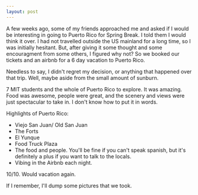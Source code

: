 ```yaml
---
layout: post
---
```

A few weeks ago, some of my friends approached me and asked if I would be interesting in going to Puerto Rico for Spring Break. I told them I would think it over. I had not travelled outside the US mainland for a long time, so I was initially hesitant. But, after giving it some thought and some encouragment from some others, I figured why not? So we booked our tickets and an airbnb for a 6 day vacation to Puerto Rico.

Needless to say, I didn't regret my decision, or anything that happened over that trip. Well, maybe aside from the small amount of sunburn.

7 MIT students and the whole of Puerto Rico to explore. It was amazing. Food was awesome, people were great, and the scenery and views were just spectacular to take in. I don't know how to put it in words.

Highlights of Puerto Rico:

- Viejo San Juan/ Old San Juan
- The Forts
- El Yunque
- Food Truck Plaza
- The food and people. You'll be fine if you can't speak spanish, but it's definitely a plus if you want to talk to the locals.
- Vibing in the Airbnb each night.

10/10. Would vacation again.

If I remember, I'll dump some pictures that we took.